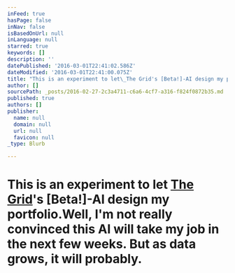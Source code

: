 ```yaml
---
inFeed: true
hasPage: false
inNav: false
isBasedOnUrl: null
inLanguage: null
starred: true
keywords: []
description: ''
datePublished: '2016-03-01T22:41:02.586Z'
dateModified: '2016-03-01T22:41:00.075Z'
title: "This is an experiment to let\_The Grid's [Beta!]-AI design my portfolio.Well, I'm not really convinced this AI will take my job in the next few weeks. But as data grows, it will probably.\_"
author: []
sourcePath: _posts/2016-02-27-2c3a4711-c6a6-4cf7-a316-f824f0872b35.md
published: true
authors: []
publisher:
  name: null
  domain: null
  url: null
  favicon: null
_type: Blurb

---
```

# This is an experiment to let [The Grid][0]'s \[Beta!\]-AI design my portfolio.Well, I'm not really convinced this AI will take my job in the next few weeks. But as data grows, it will probably. 

[0]: http://thegrid.io/